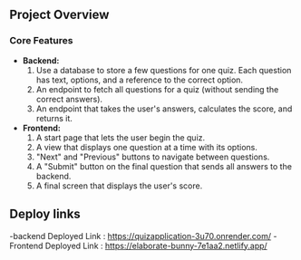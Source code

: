 ## Project Overview
### **Core Features**

- **Backend:**
    1. Use a database to store a few questions for one quiz. Each question has text, options, and a reference to the correct option.
    2. An endpoint to fetch all questions for a quiz (without sending the correct answers).
    3. An endpoint that takes the user's answers, calculates the score, and returns it.
- **Frontend:**
    1. A start page that lets the user begin the quiz.
    2. A view that displays one question at a time with its options.
    3. "Next" and "Previous" buttons to navigate between questions.
    4. A "Submit" button on the final question that sends all answers to the backend.
    5. A final screen that displays the user's score.

## Deploy links

-backend Deployed Link : https://quizapplication-3u70.onrender.com/
-Frontend Deployed Link : https://elaborate-bunny-7e1aa2.netlify.app/

